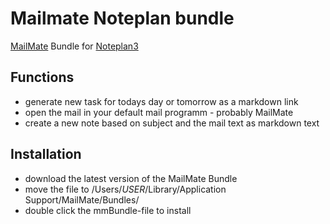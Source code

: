 # Mailmate Noteplan bundle
[MailMate](https://freron.com) Bundle for [Noteplan3](https://noteplan.co)

## Functions
- generate new task for todays day or tomorrow as a markdown link
- open the mail in your default mail programm - probably MailMate
- create a new note based on subject and the mail text as markdown text

## Installation
- download the latest version of the MailMate Bundle
- move the file to /Users/*USER*/Library/Application Support/MailMate/Bundles/
- double click the mmBundle-file to install
